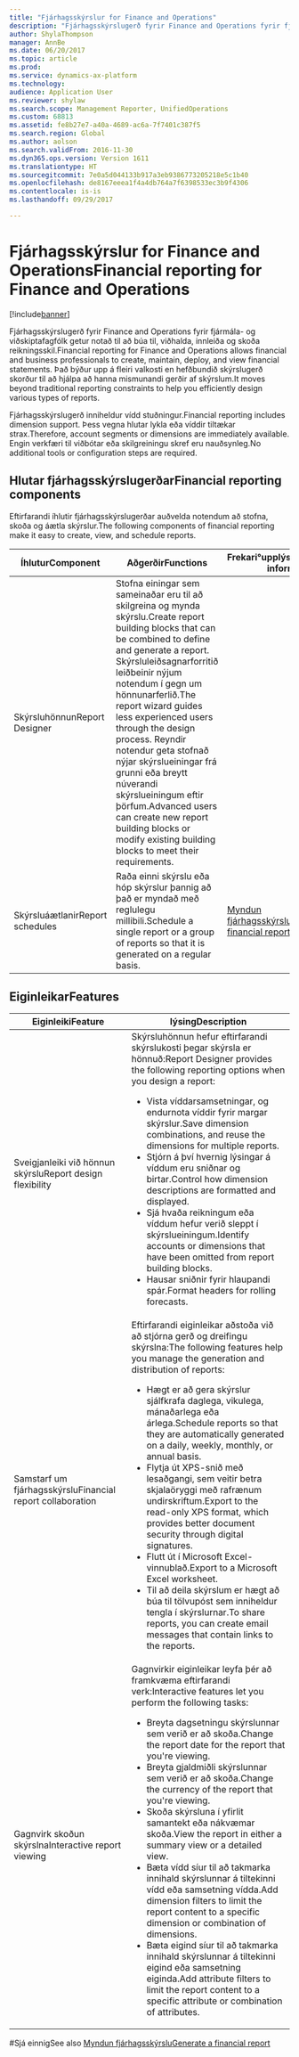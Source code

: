 ```yaml
---
title: "Fjárhagsskýrslur for Finance and Operations"
description: "Fjárhagsskýrslugerð fyrir Finance and Operations fyrir fjármála- og viðskiptafagfólk getur notað til að búa til, viðhalda, innleiða og skoða reikningsskil. Það býður upp á fleiri valkosti en hefðbundið skýrslugerð skorður til að hjálpa að hanna mismunandi gerðir af skýrslum."
author: ShylaThompson
manager: AnnBe
ms.date: 06/20/2017
ms.topic: article
ms.prod: 
ms.service: dynamics-ax-platform
ms.technology: 
audience: Application User
ms.reviewer: shylaw
ms.search.scope: Management Reporter, UnifiedOperations
ms.custom: 68813
ms.assetid: fe8b27e7-a40a-4689-ac6a-7f7401c387f5
ms.search.region: Global
ms.author: aolson
ms.search.validFrom: 2016-11-30
ms.dyn365.ops.version: Version 1611
ms.translationtype: HT
ms.sourcegitcommit: 7e0a5d044133b917a3eb9386773205218e5c1b40
ms.openlocfilehash: de8167eeea1f4a4db764a7f6398533ec3b9f4306
ms.contentlocale: is-is
ms.lasthandoff: 09/29/2017

---
```


# <a name="financial-reporting-for-finance-and-operations"></a><span data-ttu-id="76fe8-104">Fjárhagsskýrslur for Finance and Operations</span><span class="sxs-lookup"><span data-stu-id="76fe8-104">Financial reporting for Finance and Operations</span></span>

[!include[banner](../includes/banner.md)]


<span data-ttu-id="76fe8-105">Fjárhagsskýrslugerð fyrir Finance and Operations fyrir fjármála- og viðskiptafagfólk getur notað til að búa til, viðhalda, innleiða og skoða reikningsskil.</span><span class="sxs-lookup"><span data-stu-id="76fe8-105">Financial reporting for Finance and Operations allows financial and business professionals to create, maintain, deploy, and view financial statements.</span></span> <span data-ttu-id="76fe8-106">Það býður upp á fleiri valkosti en hefðbundið skýrslugerð skorður til að hjálpa að hanna mismunandi gerðir af skýrslum.</span><span class="sxs-lookup"><span data-stu-id="76fe8-106">It moves beyond traditional reporting constraints to help you efficiently design various types of reports.</span></span>

<span data-ttu-id="76fe8-107">Fjárhagsskýrslugerð inniheldur vídd stuðningur.</span><span class="sxs-lookup"><span data-stu-id="76fe8-107">Financial reporting includes dimension support.</span></span> <span data-ttu-id="76fe8-108">Þess vegna hlutar lykla eða víddir tiltækar strax.</span><span class="sxs-lookup"><span data-stu-id="76fe8-108">Therefore, account segments or dimensions are immediately available.</span></span> <span data-ttu-id="76fe8-109">Engin verkfæri til viðbótar eða skilgreiningu skref eru nauðsynleg.</span><span class="sxs-lookup"><span data-stu-id="76fe8-109">No additional tools or configuration steps are required.</span></span>

## <a name="financial-reporting-components"></a><span data-ttu-id="76fe8-110">Hlutar fjárhagsskýrslugerðar</span><span class="sxs-lookup"><span data-stu-id="76fe8-110">Financial reporting components</span></span>
<span data-ttu-id="76fe8-111">Eftirfarandi íhlutir fjárhagsskýrslugerðar auðvelda notendum að stofna, skoða og áætla skýrslur.</span><span class="sxs-lookup"><span data-stu-id="76fe8-111">The following components of financial reporting make it easy to create, view, and schedule reports.</span></span>

| <span data-ttu-id="76fe8-112">Íhlutur</span><span class="sxs-lookup"><span data-stu-id="76fe8-112">Component</span></span>        | <span data-ttu-id="76fe8-113">Aðgerðir</span><span class="sxs-lookup"><span data-stu-id="76fe8-113">Functions</span></span>                                                                                                                                                                                                                                                                           | <span data-ttu-id="76fe8-114">Frekari°upplýsingar</span><span class="sxs-lookup"><span data-stu-id="76fe8-114">Additional information</span></span>                                                                          |
|------------------|-------------------------------------------------------------------------------------------------------------------------------------------------------------------------------------------------------------------------------------------------------------------------------------|-------------------------------------------------------------------------------------------------|
| <span data-ttu-id="76fe8-115">Skýrsluhönnun</span><span class="sxs-lookup"><span data-stu-id="76fe8-115">Report Designer</span></span>  | <span data-ttu-id="76fe8-116">Stofna einingar sem sameinaðar eru til að skilgreina og mynda skýrslu.</span><span class="sxs-lookup"><span data-stu-id="76fe8-116">Create report building blocks that can be combined to define and generate a report.</span></span> <span data-ttu-id="76fe8-117">Skýrsluleiðsagnarforritið leiðbeinir nýjum notendum í gegn um hönnunarferlið.</span><span class="sxs-lookup"><span data-stu-id="76fe8-117">The report wizard guides less experienced users through the design process.</span></span> <span data-ttu-id="76fe8-118">Reyndir notendur geta stofnað nýjar skýrslueiningar frá grunni eða breytt núverandi skýrslueiningum eftir þörfum.</span><span class="sxs-lookup"><span data-stu-id="76fe8-118">Advanced users can create new report building blocks or modify existing building blocks to meet their requirements.</span></span> |                                                                                                 |
| <span data-ttu-id="76fe8-119">Skýrsluáætlanir</span><span class="sxs-lookup"><span data-stu-id="76fe8-119">Report schedules</span></span> | <span data-ttu-id="76fe8-120">Raða einni skýrslu eða hóp skýrslur þannig að það er myndað með reglulegu millibili.</span><span class="sxs-lookup"><span data-stu-id="76fe8-120">Schedule a single report or a group of reports so that it is generated on a regular basis.</span></span>                                                                                                                                                                                          | [<span data-ttu-id="76fe8-121">Myndun fjárhagsskýrslu</span><span class="sxs-lookup"><span data-stu-id="76fe8-121">Generate a financial report</span></span>](generate-financial-report.md) |

## <a name="features"></a><span data-ttu-id="76fe8-122">Eiginleikar</span><span class="sxs-lookup"><span data-stu-id="76fe8-122">Features</span></span>
<table>
<thead>
<tr class="header">
<th><span data-ttu-id="76fe8-123">Eiginleiki</span><span class="sxs-lookup"><span data-stu-id="76fe8-123">Feature</span></span></th>
<th><span data-ttu-id="76fe8-124">lýsing</span><span class="sxs-lookup"><span data-stu-id="76fe8-124">Description</span></span></th>
</tr>
</thead>
<tbody>
<tr class="odd">
<td><span data-ttu-id="76fe8-125">Sveigjanleiki við hönnun skýrslu</span><span class="sxs-lookup"><span data-stu-id="76fe8-125">Report design flexibility</span></span></td>
<td><span data-ttu-id="76fe8-126">Skýrsluhönnun hefur eftirfarandi skýrslukosti þegar skýrsla er hönnuð:</span><span class="sxs-lookup"><span data-stu-id="76fe8-126">Report Designer provides the following reporting options when you design a report:</span></span>
<ul>
<li><span data-ttu-id="76fe8-127">Vista víddarsamsetningar, og endurnota víddir fyrir margar skýrslur.</span><span class="sxs-lookup"><span data-stu-id="76fe8-127">Save dimension combinations, and reuse the dimensions for multiple reports.</span></span></li>
<li><span data-ttu-id="76fe8-128">Stjórn á því hvernig lýsingar á víddum eru sniðnar og birtar.</span><span class="sxs-lookup"><span data-stu-id="76fe8-128">Control how dimension descriptions are formatted and displayed.</span></span></li>
<li><span data-ttu-id="76fe8-129">Sjá hvaða reikningum eða víddum hefur verið sleppt í skýrslueiningum.</span><span class="sxs-lookup"><span data-stu-id="76fe8-129">Identify accounts or dimensions that have been omitted from report building blocks.</span></span></li>
<li><span data-ttu-id="76fe8-130">Hausar sniðnir fyrir hlaupandi spár.</span><span class="sxs-lookup"><span data-stu-id="76fe8-130">Format headers for rolling forecasts.</span></span></li>
</ul></td>
</tr>
<tr class="even">
<td><span data-ttu-id="76fe8-131">Samstarf um fjárhagsskýrslu</span><span class="sxs-lookup"><span data-stu-id="76fe8-131">Financial report collaboration</span></span></td>
<td><span data-ttu-id="76fe8-132">Eftirfarandi eiginleikar aðstoða við að stjórna gerð og dreifingu skýrslna:</span><span class="sxs-lookup"><span data-stu-id="76fe8-132">The following features help you manage the generation and distribution of reports:</span></span>
<ul>
<li><span data-ttu-id="76fe8-133">Hægt er að gera skýrslur sjálfkrafa daglega, vikulega, mánaðarlega eða árlega.</span><span class="sxs-lookup"><span data-stu-id="76fe8-133">Schedule reports so that they are automatically generated on a daily, weekly, monthly, or annual basis.</span></span></li>
<li><span data-ttu-id="76fe8-134">Flytja út XPS-snið með lesaðgangi, sem veitir betra skjalaöryggi með rafrænum undirskriftum.</span><span class="sxs-lookup"><span data-stu-id="76fe8-134">Export to the read-only XPS format, which provides better document security through digital signatures.</span></span></li>
<li><span data-ttu-id="76fe8-135">Flutt út í Microsoft Excel-vinnublað.</span><span class="sxs-lookup"><span data-stu-id="76fe8-135">Export to a Microsoft Excel worksheet.</span></span></li>
<li><span data-ttu-id="76fe8-136">Til að deila skýrslum er hægt að búa til tölvupóst sem inniheldur tengla í skýrslurnar.</span><span class="sxs-lookup"><span data-stu-id="76fe8-136">To share reports, you can create email messages that contain links to the reports.</span></span></li>
</ul></td>
</tr>
<tr class="odd">
<td><span data-ttu-id="76fe8-137">Gagnvirk skoðun skýrslna</span><span class="sxs-lookup"><span data-stu-id="76fe8-137">Interactive report viewing</span></span></td>
<td><span data-ttu-id="76fe8-138">Gagnvirkir eiginleikar leyfa þér að framkvæma eftirfarandi verk:</span><span class="sxs-lookup"><span data-stu-id="76fe8-138">Interactive features let you perform the following tasks:</span></span>
<ul>
<li><span data-ttu-id="76fe8-139">Breyta dagsetningu skýrslunnar sem verið er að skoða.</span><span class="sxs-lookup"><span data-stu-id="76fe8-139">Change the report date for the report that you're viewing.</span></span></li>
<li><span data-ttu-id="76fe8-140">Breyta gjaldmiðli skýrslunnar sem verið er að skoða.</span><span class="sxs-lookup"><span data-stu-id="76fe8-140">Change the currency of the report that you're viewing.</span></span></li>
<li><span data-ttu-id="76fe8-141">Skoða skýrsluna í yfirlit samantekt eða nákvæmar skoða.</span><span class="sxs-lookup"><span data-stu-id="76fe8-141">View the report in either a summary view or a detailed view.</span></span></li>
<li><span data-ttu-id="76fe8-142">Bæta vídd síur til að takmarka innihald skýrslunnar á tiltekinni vídd eða samsetning vídda.</span><span class="sxs-lookup"><span data-stu-id="76fe8-142">Add dimension filters to limit the report content to a specific dimension or combination of dimensions.</span></span></li>
<li><span data-ttu-id="76fe8-143">Bæta eigind síur til að takmarka innihald skýrslunnar á tiltekinni eigind eða samsetning eiginda.</span><span class="sxs-lookup"><span data-stu-id="76fe8-143">Add attribute filters to limit the report content to a specific attribute or combination of attributes.</span></span></li>
</ul>
</td>
</tr>
</tbody>
</table>

#<a name="see-also"></a><span data-ttu-id="76fe8-144">Sjá einnig</span><span class="sxs-lookup"><span data-stu-id="76fe8-144">See also</span></span>
[<span data-ttu-id="76fe8-145">Myndun fjárhagsskýrslu</span><span class="sxs-lookup"><span data-stu-id="76fe8-145">Generate a financial report</span></span>](generate-financial-report.md)





